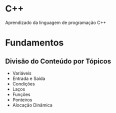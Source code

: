 # C++
Aprendizado da linguagem de programação C++

# Fundamentos

## Divisão do Conteúdo por Tópicos

- Variáveis
- Entrada e Saída
- Condições
- Laços
- Funções
- Ponteiros
- Alocação Dinâmica
